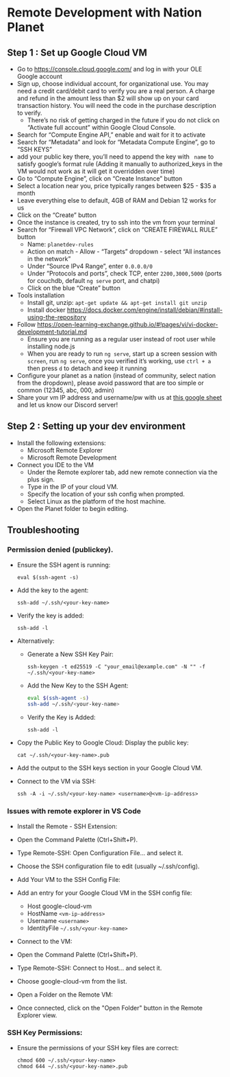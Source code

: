 # Remote Development with Nation Planet

## Step 1 : Set up Google Cloud VM

- Go to https://console.cloud.google.com/ and log in with your OLE Google account
- Sign up, choose individual account, for organizational use. You may need a credit card/debit card to verify you are a real person. A charge and refund in the amount less than $2 will show up on your card transaction history. You will need the code in the purchase description to verify.
    - There’s no risk of getting charged in the future if you do not click on “Activate full account” within Google Cloud Console.
- Search for “Compute Engine API,” enable and wait for it to activate
- Search for “Metadata” and look for “Metadata Compute Engine”, go to “SSH KEYS”
- add your public key there, you’ll need to append the key with ` name` to satisfy google’s format rule (Adding it manually to authorized_keys in the VM would not work as it will get it overridden over time)
- Go to “Compute Engine”, click on “Create Instance” button
- Select a location near you, price typically ranges between $25 - $35 a month
- Leave everything else to default, 4GB of RAM and Debian 12 works for us
- Click on the “Create” button
- Once the instance is created, try to ssh into the vm from your terminal
- Search for “Firewall VPC Network”, click on “CREATE FIREWALL RULE” button
    - Name: `planetdev-rules`
    - Action on match - Allow - “Targets” dropdown - select “All instances in the network”
    - Under “Source IPv4 Range”, enter `0.0.0.0/0`
    - Under ”Protocols and ports”, check TCP, enter `2200,3000,5000` (ports for couchdb, default `ng serve` port, and chatpi)
    - Click on the blue “Create” button
- Tools installation
    - Install git, unzip: `apt-get update && apt-get install git unzip`
    - Install docker https://docs.docker.com/engine/install/debian/#install-using-the-repository
- Follow https://open-learning-exchange.github.io/#!pages/vi/vi-docker-development-tutorial.md
  - Ensure you are running as a regular user instead of root user while installing node.js
  - When you are ready to run `ng serve`, start up a screen session with `screen`, run `ng serve`, once you verified it’s working, use `ctrl + a` then press `d` to detach and keep it running
- Configure your planet as a nation (instead of community, select nation from the dropdown), please avoid password that are too simple or common (12345, abc, 000, admin)
- Share your vm IP address and username/pw with us at [this google sheet](https://docs.google.com/spreadsheets/d/1FTyV0i358eCB1cSCQkknjJq22cbtBTXQceL-GNuerS8/edit?gid=569549482#gid=569549482) and let us know our Discord server!

## Step 2 : Setting up your dev environment 

- Install the following extensions: 
    - Microsoft Remote Explorer
    - Microsoft Remote Development
- Connect you IDE to the VM
    - Under the Remote explorer tab, add new remote connection via the plus sign.
    - Type in the IP of your cloud VM.
    - Specify the location of your ssh config when prompted.
    - Select Linux as the platform of the host machine.
- Open the Planet folder to begin editing. 

## Troubleshooting

### Permission denied (publickey).

- Ensure the SSH agent is running:
    ```
    eval $(ssh-agent -s)
    ```

- Add the key to the agent:
    ```
    ssh-add ~/.ssh/<your-key-name>
    ```

- Verify the key is added:
    ```
    ssh-add -l
    ```
- Alternatively:
    - Generate a New SSH Key Pair:

      ```
      ssh-keygen -t ed25519 -C "your_email@example.com" -N "" -f ~/.ssh/<your-key-name>
      ```
    - Add the New Key to the SSH Agent:

      ```bash
      eval $(ssh-agent -s)
      ssh-add ~/.ssh/<your-key-name>
      ```
    - Verify the Key is Added:

      ```
      ssh-add -l
      ```

- Copy the Public Key to Google Cloud: Display the public key:
    ```
    cat ~/.ssh/<your-key-name>.pub
    ```

- Add the output to the SSH keys section in your Google Cloud VM.

- Connect to the VM via SSH: 
    ``` 
    ssh -A -i ~/.ssh/<your-key-name> <username>@<vm-ip-address>
    ```  
    
### Issues with remote explorer in VS Code

- Install the Remote - SSH Extension:
- Open the Command Palette (Ctrl+Shift+P).
- Type Remote-SSH: Open Configuration File... and select it.
- Choose the SSH configuration file to edit (usually ~/.ssh/config).
- Add Your VM to the SSH Config File:
- Add an entry for your Google Cloud VM in the SSH config file:
    - Host google-cloud-vm
    - HostName `<vm-ip-address>`
    - Username `<username>`
    - IdentityFile `~/.ssh/<your-key-name>`
- Connect to the VM:
- Open the Command Palette (Ctrl+Shift+P).
- Type Remote-SSH: Connect to Host... and select it.
- Choose google-cloud-vm from the list.

- Open a Folder on the Remote VM:
- Once connected, click on the "Open Folder" button in the Remote Explorer view.
  
### SSH Key Permissions:
- Ensure the permissions of your SSH key files are correct:

    ```
    chmod 600 ~/.ssh/<your-key-name>
    chmod 644 ~/.ssh/<your-key-name>.pub
    ```
